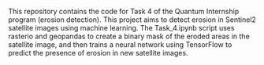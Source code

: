This repository contains the code for Task 4 of the Quantum Internship program (erosion detection).
This project aims to detect erosion in Sentinel2 satellite images using machine learning. The Task_4.ipynb script uses rasterio and geopandas to create a binary mask of the eroded areas in the satellite image, and then trains a neural network using TensorFlow to predict the presence of erosion in new satellite images.
